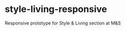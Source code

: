 style-living-responsive
=======================

Responsive prototype for Style &amp; Living section at M&amp;S
